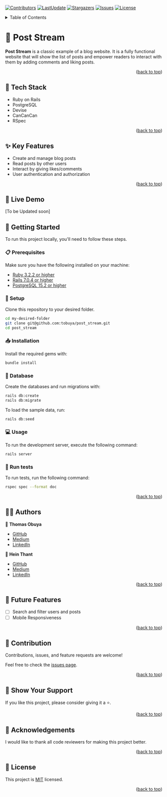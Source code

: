 <a name="readme-top"></a>
[![Contributors](https://img.shields.io/github/contributors/tobuya/post_stream)](https://github.com/tobuya/post_stream/graphs/contributors)
[![LastUpdate](https://img.shields.io/github/last-commit/tobuya/post_stream)](https://github.com/tobuya/post_stream/commits/main)
[![Stargazers](https://img.shields.io/github/stars/tobuya/post_stream)](https://github.com/tobuya/post_streamy/stargazers)
[![Issues](https://img.shields.io/github/issues/tobuya/post_stream)](https://github.com/tobuya/post_stream/issues)
[![License](https://img.shields.io/github/license/tobuya/post_stream)](https://github.com/tobuya/post_stream/blob/main/LICENSE)

<details>
<summary>Table of Contents</summary>

- [📰 Post Stream ](#-post_stream---rails-app-)
  - [🧰 Tech Stack  ](#-tech-stack--)
  - [✨ Key Features  ](#-key-features--)
  - [🚀 Live Demo](#-live-demo--)
  - [📘 Getting Started  ](#-getting-started--)
    - [📋 Prerequisites](#-prerequisites)
    - [📂 Setup](#-setup)
    - [📥 Installation](#-installation)
    - [💾 Database](#-database)
    - [💻 Usage](#-usage)
    - [🧪 Run tests](#-run-tests)
  - [👨‍🚀 Authors  ](#-authors--)
  - [🎯 Future Features  ](#-future-features--)
  - [🤝 Contribution  ](#-contribution--)
  - [💖 Show Your Support  ](#-show-your-support--)
  - [🙏 Acknowledgements](#-acknowledgements)
  - [📜 License ](#-license-)
</details>

# 📰 Post Stream <a name="about-project"></a>

**Post Stream** is a classic example of a blog website. It is a fully functional website that will show the list of posts and empower readers to interact with them by adding comments and liking posts.

<p align="right">(<a href="#readme-top">back to top</a>)</p>

## 🧰 Tech Stack  <a name="tech-stack"></a>
- Ruby on Rails
- PostgreSQL
- Devise
- CanCanCan
- RSpec

<p align="right">(<a href="#readme-top">back to top</a>)</p>

## ✨ Key Features  <a name="key-features"></a>
- Create and manage blog posts
- Read posts by other users
- Interact by giving likes/comments
- User authentication and authorization

<p align="right">(<a href="#readme-top">back to top</a>)</p>

## 🚀 Live Demo <a name="live-demo"></a>

 [To be Updated soon]

## 📘 Getting Started  <a name="getting-started"></a>

To run this project locally, you'll need to follow these steps.

### 📋 Prerequisites

Make sure you have the following installed on your machine:
- [Ruby 3.2.2 or higher](https://www.ruby-lang.org/en/)
- [Rails 7.0.4 or higher](https://rubyonrails.org/)
- [PostgreSQL 15.2 or higher](https://www.postgresql.org/)

### 📂 Setup

Clone this repository to your desired folder.

```sh
cd my-desired-folder
git clone git@github.com:tobuya/post_stream.git
cd post_stream
```

### 📥 Installation

Install the required gems with:

```sh
bundle install
```

### 💾 Database

Create the databases and run migrations with:

```sh
rails db:create
rails db:migrate
```

To load the sample data, run:

```sh
rails db:seed
```

### 💻 Usage

To run the development server, execute the following command:

```sh
rails server
```

### 🧪 Run tests

To run tests, run the following command:

```sh
rspec spec --format doc
```

<p align="right">(<a href="#readme-top">back to top</a>)</p>

## 👨‍🚀 Authors  <a name="author"></a>

👤 **Thomas Obuya**

- [GitHub](https://github.com/tobuya)
- [Medium](https://medium.com/@tobuya)
- [LinkedIn](https://linkedin.com/in/tobuya)

👤 **Hein Thant**

- [GitHub](https://github.com/indiecodermm)
- [Medium](https://hthant.medium.com/)
- [LinkedIn](https://linkedin.com/in/hthantoo)

<p align="right">(<a href="#readme-top">back to top</a>)</p>

## 🎯 Future Features  <a name="future-features"></a>

- [ ] Search and filter users and posts
- [ ] Mobile Responsiveness

<p align="right">(<a href="#readme-top">back to top</a>)</p>

## 🤝 Contribution  <a name="contribution"></a>

Contributions, issues, and feature requests are welcome!

Feel free to check the [issues page](https://github.com/tobuya/post_stream/issues).

<p align="right">(<a href="#readme-top">back to top</a>)</p>

## 💖 Show Your Support  <a name="support"></a>

If you like this project, please consider giving it a ⭐.

<p align="right">(<a href="#readme-top">back to top</a>)</p>

## 🙏 Acknowledgements

I would like to thank all code reviewers for making this project better.

<p align="right">(<a href="#readme-top">back to top</a>)</p>

## 📜 License <a name="license"></a>

This project is [MIT](./LICENSE) licensed.

<p align="right">(<a href="#readme-top">back to top</a>)</p>
